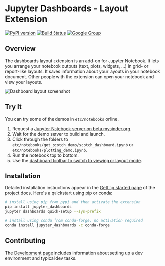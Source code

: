 # Jupyter Dashboards - Layout Extension

[![PyPI version](https://badge.fury.io/py/jupyter_dashboards.svg)](https://badge.fury.io/py/jupyter_dashboards) [![Build Status](https://travis-ci.org/jupyter/dashboards.svg?branch=master)](https://travis-ci.org/jupyter/dashboards) [![Google Group](https://img.shields.io/badge/-Google%20Group-lightgrey.svg)](https://groups.google.com/forum/#!forum/jupyter)

## Overview

The dashboards layout extension is an add-on for Jupyter Notebook. It lets you
arrange your notebook outputs (text, plots, widgets, ...) in grid- or
report-like layouts. It saves information about your layouts in your notebook
document. Other people with the extension can open your notebook and view your
layouts.

![Dashboard layout screenshot](docs/source/_static/dashboards_intro.png)

## Try It

You can try some of the demos in `etc/notebooks` online.

1. Request a [Jupyter Notebook server on beta.mybinder.org](https://beta.mybinder.org/v2/gh/jupyter/dashboards/master).
2. Wait for the demo server to build and launch.
3. Click through the folders to `etc/notebooks/got_scotch_demo/scotch_dashboard.ipynb` or `etc/notebooks/plotting_demo.ipynb`.
4. Run the notebook top to bottom.
5. Use the [dashboard toolbar to switch to viewing or layout mode](http://jupyter-dashboards-layout.readthedocs.io/en/latest/using.html).

## Installation

Detailed installation instructions appear in the [Getting started
page](http://jupyter-dashboards-layout.readthedocs.io/en/latest/getting-started.html)
of the project docs. Here's a quickstart using pip or conda:

```bash
# install using pip from pypi and then activate the extension
pip install jupyter_dashboards
jupyter dashboards quick-setup --sys-prefix

# install using conda from conda-forge, no activation required
conda install jupyter_dashboards -c conda-forge
```

## Contributing

The [Development
page](http://jupyter-dashboards-layout.readthedocs.io/en/latest/development.html)
includes information about setting up a dev environment and typical dev tasks.
